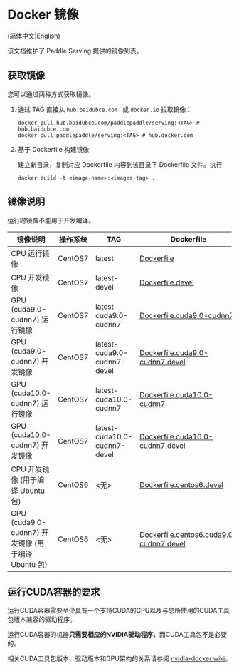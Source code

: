 # Docker 镜像

(简体中文|[English](DOCKER_IMAGES.md))

该文档维护了 Paddle Serving 提供的镜像列表。

## 获取镜像

您可以通过两种方式获取镜像。

1. 通过 TAG 直接从 `hub.baidubce.com ` 或 `docker.io` 拉取镜像：

   ```shell
   docker pull hub.baidubce.com/paddlepaddle/serving:<TAG> # hub.baidubce.com
   docker pull paddlepaddle/serving:<TAG> # hub.docker.com
   ```

2. 基于 Dockerfile 构建镜像

   建立新目录，复制对应 Dockerfile 内容到该目录下 Dockerfile 文件。执行

   ```shell
   docker build -t <image-name>:<images-tag> .
   ```

   


## 镜像说明

运行时镜像不能用于开发编译。

| 镜像说明                                           | 操作系统 | TAG                          | Dockerfile                                                   |
| -------------------------------------------------- | -------- | ---------------------------- | ------------------------------------------------------------ |
| CPU 运行镜像                                       | CentOS7  | latest                       | [Dockerfile](../tools/Dockerfile)                            |
| CPU 开发镜像                                       | CentOS7  | latest-devel                 | [Dockerfile.devel](../tools/Dockerfile.devel)                |
| GPU (cuda9.0-cudnn7) 运行镜像                      | CentOS7  | latest-cuda9.0-cudnn7        | [Dockerfile.cuda9.0-cudnn7](../tools/Dockerfile.cuda9.0-cudnn7) |
| GPU (cuda9.0-cudnn7) 开发镜像                      | CentOS7  | latest-cuda9.0-cudnn7-devel  | [Dockerfile.cuda9.0-cudnn7.devel](../tools/Dockerfile.cuda9.0-cudnn7.devel) |
| GPU (cuda10.0-cudnn7) 运行镜像                     | CentOS7  | latest-cuda10.0-cudnn7       | [Dockerfile.cuda10.0-cudnn7](../tools/Dockerfile.cuda10.0-cudnn7) |
| GPU (cuda10.0-cudnn7) 开发镜像                     | CentOS7  | latest-cuda10.0-cudnn7-devel | [Dockerfile.cuda10.0-cudnn7.devel](../tools/Dockerfile.cuda10.0-cudnn7.devel) |
| CPU 开发镜像 (用于编译 Ubuntu 包)                  | CentOS6  | <无>                         | [Dockerfile.centos6.devel](../tools/Dockerfile.centos6.devel) |
| GPU (cuda9.0-cudnn7) 开发镜像 (用于编译 Ubuntu 包) | CentOS6  | <无>                         | [Dockerfile.centos6.cuda9.0-cudnn7.devel](../tools/Dockerfile.centos6.cuda9.0-cudnn7.devel) |



## 运行CUDA容器的要求

运行CUDA容器需要至少具有一个支持CUDA的GPU以及与您所使用的CUDA工具包版本兼容的驱动程序。

运行CUDA容器的机器**只需要相应的NVIDIA驱动程序**，而CUDA工具包不是必要的。

相关CUDA工具包版本、驱动版本和GPU架构的关系请参阅 [nvidia-docker wiki](https://github.com/NVIDIA/nvidia-docker/wiki/CUDA)。